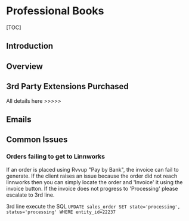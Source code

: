 # Professional Books

[TOC]

## Introduction

## Overview

## 3rd Party Extensions Purchased

All details here >>>>> 


## Emails


## Common Issues

### Orders failing to get to Linnworks
If an order is placed using Rvvup "Pay by Bank", the invoice can fail to generate. If the client raises an issue because the order did not reach linnworks then you can simply locate the order and 'Invoice' it using the invoice button. If the invoice does not progress to 'Processing' please escalate to 3rd line.

3rd line execute the SQL `UPDATE sales_order SET state='processing', status='processing' WHERE entity_id=22237`
